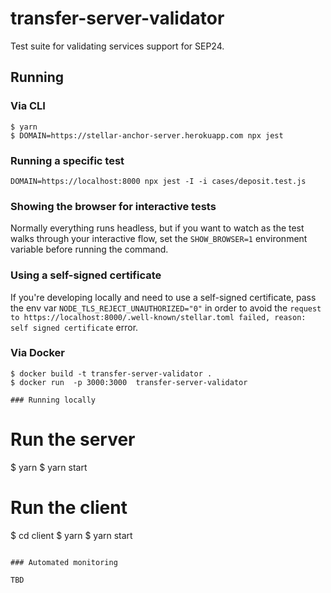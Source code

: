 # transfer-server-validator

Test suite for validating services support for SEP24.

## Running

### Via CLI

```
$ yarn
$ DOMAIN=https://stellar-anchor-server.herokuapp.com npx jest
```

### Running a specific test

```
DOMAIN=https://localhost:8000 npx jest -I -i cases/deposit.test.js
```

### Showing the browser for interactive tests

Normally everything runs headless, but if you want to watch as the test walks through
your interactive flow, set the `SHOW_BROWSER=1` environment variable before running the command.

### Using a self-signed certificate

If you're developing locally and need to use a self-signed certificate, pass the env var `NODE_TLS_REJECT_UNAUTHORIZED="0"` in order to avoid the `request to https://localhost:8000/.well-known/stellar.toml failed, reason: self signed certificate` error.

### Via Docker

```
$ docker build -t transfer-server-validator .
$ docker run  -p 3000:3000  transfer-server-validator

### Running locally

```
# Run the server
$ yarn
$ yarn start

# Run the client
$ cd client
$ yarn
$ yarn start
```

### Automated monitoring

TBD
